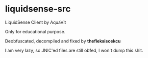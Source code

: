 # liquidsense-src
LiquidSense Client by AquaVit

Only for educational purpose.

Deobfuscated, decompiled and fixed by **thefleksiscekcu**

I am very lazy, so JNIC'ed files are still obfed, I won't dump this shit.